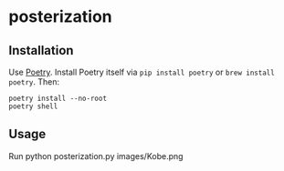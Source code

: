 # posterization

## Installation

Use [Poetry](https://python-poetry.org/). Install Poetry itself via `pip install poetry` or `brew install poetry`. Then:

    poetry install --no-root
    poetry shell

## Usage

Run
    python posterization.py images/Kobe.png
